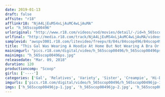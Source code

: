 ```yaml
---
date: 2019-01-13
draft: false
affsite: "r18"
afflinkr18: "NjA4LjEuMS4xLjAuMC4wLjAuMA"
url: "h_565scop00496"
urloriginal: "http://www.r18.com/videos/vod/movies/detail/-/id=h_565scop00496"
urlfinal: "http://media.r18.com/track/NjA4LjEuMS4xLjAuMC4wLjAuMA/videos/vod/movies/detail/-/id=h_565scop00496"
samplevid: "awspv3001.r18.com/litevideo/freepv/8/84s/84scop496/84scop496_dmb_w.mp4"
title: "This Gal Was Wearing A Hoodie At Home But Not Wearing A Bra Or Panties And Totally Had Her Guard Down!! Even Though They Were Brother And Sister, He Couldn't Control His Lust And In the End They Had Incest: Creampies Sex!!"
mainimgurl: "pics.r18.com/digital/video/h_565scop00496/h_565scop00496ps.jpg"
mainimgs: "h_565scop00496ps.jpg"
releasedate: "Mar. 09, 2018"
duration: 120
productioncomp: "Scoop"
girls: ['----']
categories: ['Gal', 'Relatives', 'Variety', 'Sister', 'Creampie', 'Hi-Def']
imgurls: ['pics.r18.com/digital/video/h_565scop00496/h_565scop00496jp-1.jpg', 'pics.r18.com/digital/video/h_565scop00496/h_565scop00496jp-2.jpg', 'pics.r18.com/digital/video/h_565scop00496/h_565scop00496jp-3.jpg', 'pics.r18.com/digital/video/h_565scop00496/h_565scop00496jp-4.jpg', 'pics.r18.com/digital/video/h_565scop00496/h_565scop00496jp-5.jpg', 'pics.r18.com/digital/video/h_565scop00496/h_565scop00496jp-6.jpg', 'pics.r18.com/digital/video/h_565scop00496/h_565scop00496jp-7.jpg', 'pics.r18.com/digital/video/h_565scop00496/h_565scop00496jp-8.jpg', 'pics.r18.com/digital/video/h_565scop00496/h_565scop00496jp-9.jpg', 'pics.r18.com/digital/video/h_565scop00496/h_565scop00496jp-10.jpg', 'pics.r18.com/digital/video/h_565scop00496/h_565scop00496jp-11.jpg', 'pics.r18.com/digital/video/h_565scop00496/h_565scop00496jp-12.jpg', 'pics.r18.com/digital/video/h_565scop00496/h_565scop00496jp-13.jpg', 'pics.r18.com/digital/video/h_565scop00496/h_565scop00496jp-14.jpg', 'pics.r18.com/digital/video/h_565scop00496/h_565scop00496jp-15.jpg', 'pics.r18.com/digital/video/h_565scop00496/h_565scop00496jp-16.jpg', 'pics.r18.com/digital/video/h_565scop00496/h_565scop00496jp-17.jpg', 'pics.r18.com/digital/video/h_565scop00496/h_565scop00496jp-18.jpg', 'pics.r18.com/digital/video/h_565scop00496/h_565scop00496jp-19.jpg', 'pics.r18.com/digital/video/h_565scop00496/h_565scop00496jp-20.jpg']
imgs: ['h_565scop00496jp-1.jpg', 'h_565scop00496jp-2.jpg', 'h_565scop00496jp-3.jpg', 'h_565scop00496jp-4.jpg', 'h_565scop00496jp-5.jpg', 'h_565scop00496jp-6.jpg', 'h_565scop00496jp-7.jpg', 'h_565scop00496jp-8.jpg', 'h_565scop00496jp-9.jpg', 'h_565scop00496jp-10.jpg', 'h_565scop00496jp-11.jpg', 'h_565scop00496jp-12.jpg', 'h_565scop00496jp-13.jpg', 'h_565scop00496jp-14.jpg', 'h_565scop00496jp-15.jpg', 'h_565scop00496jp-16.jpg', 'h_565scop00496jp-17.jpg', 'h_565scop00496jp-18.jpg', 'h_565scop00496jp-19.jpg', 'h_565scop00496jp-20.jpg']
---
```

